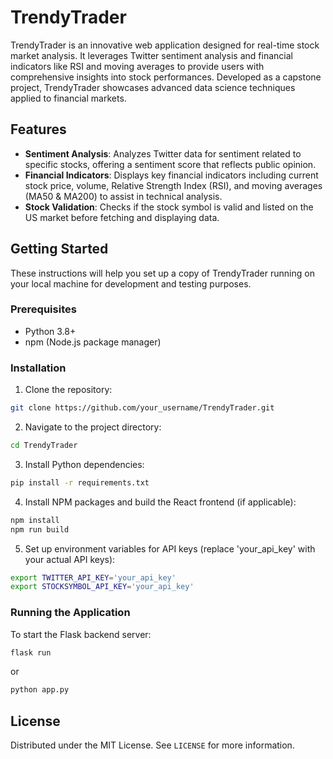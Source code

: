 
# TrendyTrader

TrendyTrader is an innovative web application designed for real-time stock market analysis. It leverages Twitter sentiment analysis and financial indicators like RSI and moving averages to provide users with comprehensive insights into stock performances. Developed as a capstone project, TrendyTrader showcases advanced data science techniques applied to financial markets.

## Features

- **Sentiment Analysis**: Analyzes Twitter data for sentiment related to specific stocks, offering a sentiment score that reflects public opinion.
- **Financial Indicators**: Displays key financial indicators including current stock price, volume, Relative Strength Index (RSI), and moving averages (MA50 & MA200) to assist in technical analysis.
- **Stock Validation**: Checks if the stock symbol is valid and listed on the US market before fetching and displaying data.

## Getting Started

These instructions will help you set up a copy of TrendyTrader running on your local machine for development and testing purposes.

### Prerequisites

- Python 3.8+
- npm (Node.js package manager)

### Installation

1. Clone the repository:
```bash
git clone https://github.com/your_username/TrendyTrader.git
```

2. Navigate to the project directory:
```bash
cd TrendyTrader
```

3. Install Python dependencies:
```bash
pip install -r requirements.txt
```

4. Install NPM packages and build the React frontend (if applicable):
```bash
npm install
npm run build
```

5. Set up environment variables for API keys (replace 'your_api_key' with your actual API keys):
```bash
export TWITTER_API_KEY='your_api_key'
export STOCKSYMBOL_API_KEY='your_api_key'
```

### Running the Application

To start the Flask backend server:
```bash
flask run
```
or
```bash
python app.py
```


## License

Distributed under the MIT License. See `LICENSE` for more information.



